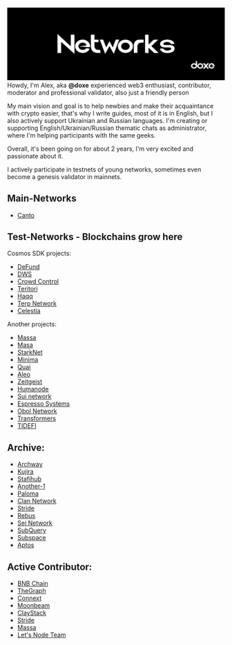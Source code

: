![networks](https://github.com/doxe1/doxe1/blob/main/networks.png)
Howdy, I'm Alex, aka **@doxe** experienced web3 enthusiast, contributor, moderator and professional validator, also just a friendly person

My main vision and goal is to help newbies and make their acquaintance with crypto easier, that's why I write guides, most of it is in English, but I also actively support Ukrainian and Russian languages. I'm creating or supporting English/Ukrainian/Russian thematic chats as administrator, where I'm helping participants with the same geeks.

Overall, it's been going on for about 2 years, I'm very excited and passionate about it.

I actively participate in testnets of young networks, sometimes even become a genesis validator in mainnets.

## Main-Networks

- [Canto](https://explorer.nodestake.top/canto/staking/cantovaloper1av3qr2thu8gk4kclgynusmdf74y3ers8j2ew89)

## Test-Networks - Blockchains grow here

Cosmos SDK projects:

- [DeFund](https://www.defund.app/)
- [DWS](https://dws.explorers.guru/validator/dewebvaloper1yxr0k94s25qck0umqdapqgtftk7a66trvs0vuf)
- [Crowd Control](https://explorer.theamsolutions.info/Cardchain/staking/ccvaloper1n44vc78vjmuvpfcaxarzta8wsutrh08c28a7tj)
- [Teritori](https://teritori.explorers.guru/validator/torivaloper16thhk7v3t50hu2ctwpnrhs5eqlt6rdswsd9vu0)
- [Haqq](https://haqq.explorers.guru/validator/haqqvaloper1q36msyrnun4aaxp86mkhjn0dudua7wu7cuu5q6)
- [Terp Network](https://github.com/terpnetwork/terp-core)
- [Celestia](https://celestia.explorers.guru/validator/celestiavaloper15emn9te843l8fjvkyxld9j53w5megc5pcytwqm)

Another projects:

- [Massa](https://massa.net/)
- [Masa](https://www.masa.finance/)
- [StarkNet](https://starknet.io/)
- [Minima](https://www.minima.global/)
- [Quai](https://quai.network/)
- [Aleo](https://www.aleo.org/)
- [Zeitgeist]()
- [Humanode](https://humanode.io/)
- [Sui network](https://mystenlabs.com/)
- [Espresso Systems](https://www.espressosys.com/)
- [Obol Network](https://obol.tech/)
- [Transformers](https://explorer.tfsc.io/#/pc/ValidatorBetail?address=1Motv3E2unDDbztpX6FUpFnCVdThq2gGo6&active=1&online=1&selfStake=9.9&delegateds=5000&delegated=10109.9&name=doxe)
- [TIDEFI](https://telemetry.tidefi.io/#list/0xc87195c66912e4280aa2aa8498e5bd3fae699f364d3a156fd716a79f27f97c7f)

## Archive:

- [Archway](https://github.com/archway-network)
- [Kujira](https://kujira.app/)
- [Stafihub](https://www.stafihub.io/)
- [Another-1](https://linktr.ee/marketing_another.1)
- [Paloma](https://t.me/palomachain)
- [Clan Network](https://testnet.explorer.testnet.run/Clan%20Network/staking)
- [Stride](https://stride.zone/)
- [Rebus](https://www.rebuschain.com/)
- [Sei Network](https://github.com/sei-protocol)
- [SubQuery](https://subquery.network/)
- [Subspace](https://github.com/subspace)
- [Aptos](https://github.com/aptos-labs/aptos-core)

## Active Contributor:

- [BNB Chain]()
- [TheGraph]()
- [Connext]()
- [Moonbeam]()
- [ClayStack]()
- [Stride]()
- [Massa]()
- [Let's Node Team]()
